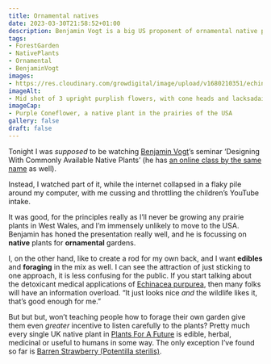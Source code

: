 ```yaml
---
title: Ornamental natives
date: 2023-03-30T21:58:52+01:00
description: Benjamin Vogt is a big US proponent of ornamental native prairie gardens. But I am thinking, what if forest gardens?
tags: 
- ForestGarden
- NativePlants
- Ornamental
- BenjaminVogt
images: 
- https://res.cloudinary.com/growdigital/image/upload/v1680210351/echinacea-purpurea-munich.jpg
imageAlt:
- Mid shot of 3 upright purplish flowers, with cone heads and lacksadaisical petals
imageCap:
- Purple Coneflower, a native plant in the prairies of the USA
gallery: false
draft: false
---
```


Tonight I was _supposed_ to be watching [Benjamin Vogt](https://www.monarchgard.com/)’s seminar ‘Designing With Commonly Available Native Plants’ (he has [an online class by the same name](https://monarchgardens.teachable.com/p/commonnurseryplants) as well).

Instead, I watched part of it, while the internet collapsed in a flaky pile around my computer, with me cussing and throttling the children’s YouTube intake.

It was good, for the principles really as I’ll never be growing any prairie plants in West Wales, and I’m immensely unlikely to move to the USA. Benjamin has honed the presentation really well, and he is focussing on **native** plants for **ornamental** gardens.

I, on the other hand, like to create a rod for my own back, and I want **edibles** and **foraging** in the mix as well. I can see the attraction of just sticking to one approach, it is less confusing for the public. If you start talking about the detoxicant medical applications of [Echinacea purpurea](https://pfaf.org/user/Plant.aspx?LatinName=Echinacea+purpurea), then many folks will have an information overload. “It just looks nice _and_ the wildlife likes it, that’s  good enough for me.”

But but but, won’t teaching people how to forage their own garden give them even _greater_ incentive to listen carefully to the plants? Pretty much every single UK native plant in [Plants For A Future](https://pfaf.org/) is edible, herbal, medicinal or useful to humans in some way. The only exception I’ve found so far is [Barren Strawberry (Potentilla sterilis)](https://plantatlas2020.org/atlas/2cd4p9h.xz6). 

